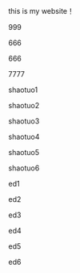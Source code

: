 this is my website！

999

666

666


7777


shaotuo1

shaotuo2

shaotuo3

shaotuo4

shaotuo5

shaotuo6

ed1

ed2

ed3

ed4

ed5

ed6